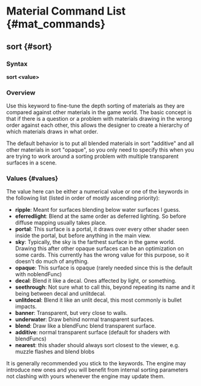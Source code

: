# Material Command List {#mat_commands}

## sort {#sort}

### Syntax

**sort \<value\>**

### Overview

Use this keyword to fine-tune the depth sorting of materials as they are
compared against other materials in the game world. The basic concept is
that if there is a question or a problem with materials drawing in the
wrong order against each other, this allows the designer to create a
hierarchy of which materials draws in what order.

The default behavior is to put all blended materials in sort "additive"
and all other materials in sort "opaque", so you only need to specify
this when you are trying to work around a sorting problem with multiple
transparent surfaces in a scene.

### Values {#values}

The value here can be either a numerical value or one of the keywords in
the following list (listed in order of mostly ascending priority):

-   **ripple**: Meant for surfaces blending below water surfaces I
    guess.
-   **eferredlight**: Blend at the same order as deferred lighting. So
    before diffuse mapping usually takes place.
-   **portal**: This surface is a portal, it draws over every other
    shader seen inside the portal, but before anything in the main view.
-   **sky**: Typically, the sky is the farthest surface in the game
    world. Drawing this after other opaque surfaces can be an
    optimization on some cards. This currently has the wrong value for
    this purpose, so it doesn't do much of anything.
-   **opaque**: This surface is opaque (rarely needed since this is the
    default with noblendFunc)
-   **decal**: Blend it like a decal. Ones affected by light, or
    something.
-   **seethrough**: Not sure what to call this, beyond repeating its
    name and it being between decal and unlitdecal.
-   **unlitdecal**: Blend it like an unlit decal, this most commonly is
    bullet impacts.
-   **banner**: Transparent, but very close to walls.
-   **underwater**: Draw behind normal transparent surfaces.
-   **blend**: Draw like a blendFunc blend transparent surface.
-   **additive**: normal transparent surface (default for shaders with
    blendFuncs)
-   **nearest**: this shader should always sort closest to the viewer,
    e.g. muzzle flashes and blend blobs

It is generally recommended you stick to the keywords. The engine may
introduce new ones and you will benefit from internal sorting parameters
not clashing with yours whenever the engine may update them.
